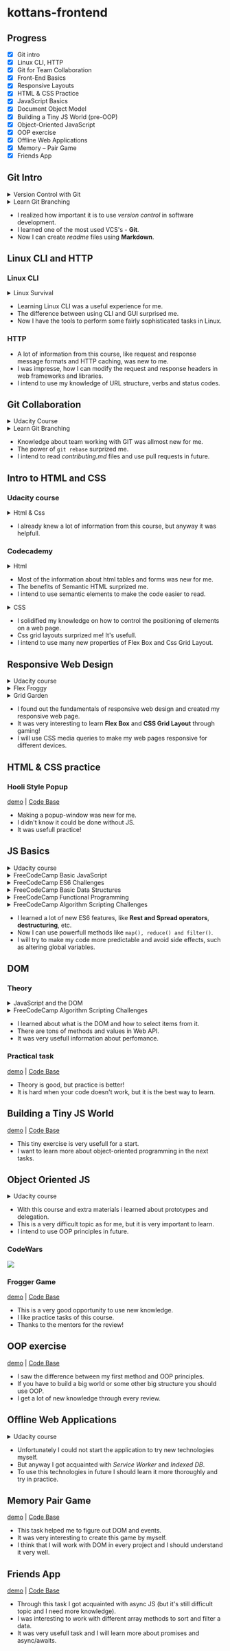# kottans-frontend

## Progress

-   [x] Git intro
-   [x] Linux CLI, HTTP
-   [x] Git for Team Collaboration
-   [x] Front-End Basics
-   [x] Responsive Layouts
-   [x] HTML & CSS Practice
-   [x] JavaScript Basics
-   [x] Document Object Model
-   [x] Building a Tiny JS World (pre-OOP)
-   [x] Object-Oriented JavaScript
-   [x] OOP exercise
-   [x] Offline Web Applications
-   [x] Memory – Pair Game
-   [x] Friends App

## Git Intro

<details>
    <summary>Version Control with Git</summary>
    <img src="task_git_intro/version-control.png">
</details>

<details>
    <summary>Learn Git Branching</summary>
    <img src="task_git_intro/gitbranching.png">
</details>

-   I realized how important it is to use _version control_ in software development.
-   I learned one of the most used VCS's - **Git**.
-   Now I can create _readme_ files using **Markdown**.

## Linux CLI and HTTP

### Linux CLI

<details>
    <summary>Linux Survival</summary>
    <img src="task_linux_cli/linux.png">
</details>

-   Learning Linux CLI was a useful experience for me.
-   The difference between using CLI and GUI surprised me.
-   Now I have the tools to perform some fairly sophisticated tasks in Linux.

### HTTP

-   A lot of information from this course, like request and response message formats and HTTP caching, was new to me.
-   I was impresse, how I can modify the request and response headers in web frameworks and libraries.
-   I intend to use my knowledge of URL structure, verbs and status codes.

## Git Collaboration

<details>
    <summary>Udacity Course</summary>
    <img src="task_git_collaboration/git_remote.png">
</details>

<details>
    <summary>Learn Git Branching</summary>
    <img src="task_git_collaboration/gitbranching.png">
</details>

-   Knowledge about team working with GIT was allmost new for me.
-   The power of `git rebase` surprized me.
-   I intend to read _contributing.md_ files and use pull requests in future.

## Intro to HTML and CSS

### Udacity course

<details>
    <summary>Html & Css</summary>
    <img src="task_html_css_intro/udacity_html&css.png">
</details>

-   I already knew a lot of information from this course, but anyway it was helpfull.

### Codecademy

<details>
    <summary>Html</summary>
    <img src="task_html_css_intro/html.png">
</details>

-   Most of the information about html tables and forms was new for me.
-   The benefits of Semantic HTML surprized me.
-   I intend to use semantic elements to make the code easier to read.

<details>
    <summary>CSS</summary>
    <img src="task_html_css_intro/css.png">
</details>

-   I solidified my knowledge on how to control the positioning of elements on a web page.
-   Css grid layouts surprized me! It's usefull.
-   I intend to use many new properties of Flex Box and Css Grid Layout.

## Responsive Web Design

<details>
    <summary>Udacity course</summary>
    <img src="task_responsive_web_design/udacity.png">
</details>

<details>
    <summary>Flex Froggy</summary>
    <img src="task_responsive_web_design/froggy.png">
</details>

<details>
    <summary>Grid Garden</summary>
    <img src="task_responsive_web_design/grid.png">
</details>

-   I found out the fundamentals of responsive web design and created my responsive web page.
-   It was very interesting to learn **Flex Box** and **CSS Grid Layout** through gaming!
-   I will use CSS media queries to make my web pages responsive for different devices.

## HTML & CSS practice

### Hooli Style Popup

[demo](https://alstep07.github.io/popup-window/) | [Code Base](https://github.com/alstep07/popup-window)

-   Making a popup-window was new for me.
-   I didn't know it could be done without JS.
-   It was usefull practice!

## JS Basics

<details>
    <summary>Udacity course</summary>
    <img src="task_js_basics/udacity-basic-js.png">
</details>

<details>
    <summary>FreeCodeCamp Basic JavaScript</summary>
    <img src="task_js_basics/fcc-basic-js.png">
</details>

<details>
    <summary>FreeCodeCamp ES6 Challenges</summary>
    <img src="task_js_basics/es6.png">
</details>

<details>
    <summary>FreeCodeCamp Basic Data Structures</summary>
    <img src="task_js_basics/basic-data-structures.png">
</details>

<details>
    <summary>FreeCodeCamp Functional Programming</summary>
    <img src="task_js_basics/functional-programming.png">
</details>

<details>
    <summary>FreeCodeCamp Algorithm Scripting Challenges</summary>
    <img src="task_js_basics/intermediate-algorithm.png">
</details>

-   I learned a lot of new ES6 features, like **Rest and Spread operators**, **destructuring**, etc.
-   Now I can use powerfull methods like `map(), reduce() and filter()`.
-   I will try to make my code more predictable and avoid side effects, such as altering global variables.

## DOM

### Theory

<details>
    <summary>JavaScript and the DOM</summary>
    <img src="task_js_dom/udacity-dom.png">
</details>

<details>
    <summary>FreeCodeCamp Algorithm Scripting Challenges</summary>
    <img src="task_js_dom/fcc-algorithm.png">
</details>

-   I learned about what is the DOM and how to select items from it.
-   There are tons of methods and values in Web API.
-   It was very usefull information about perfomance.

### Practical task

[demo](https://alstep07.github.io/dom-movie-ranking) | [Code Base](https://github.com/alstep07/dom-movie-ranking)

-   Theory is good, but practice is better!
-   It is hard when your code doesn't work, but it is the best way to learn.

## Building a Tiny JS World

[demo](https://alstep07.github.io/a-tiny-JS-world/) | [Code Base](https://github.com/alstep07/a-tiny-JS-world/blob/populate-world/index.js)

-   This tiny exercise is very usefull for a start.
-   I want to learn more about object-oriented programming in the next tasks.

## Object Oriented JS

<details>
    <summary>Udacity course</summary>
    <img src="task_js_oop/udacity-oop.png">
</details>

-   With this course and extra materials i learned about prototypes and delegation.
-   This is a very difficult topic as for me, but it is very important to learn.
-   I intend to use OOP principles in future.

### CodeWars
<img src="https://www.codewars.com/users/alst07/badges/large">

### Frogger Game

[demo](https://alstep07.github.io/frogger-game/) | [Code Base](https://github.com/alstep07/frogger-game)

-   This is a very good opportunity to use new knowledge.
-   I like practice tasks of this course.
-   Thanks to the mentors for the review!

## OOP exercise

[demo](https://alstep07.github.io/a-tiny-JS-world/) | [Code Base](https://github.com/alstep07/a-tiny-JS-world/blob/master/index.js)

- I saw the difference between my first method and OOP principles.
- If you have to build a big world or some other big structure you should use OOP.
- I get a lot of new knowledge through every review.

## Offline Web Applications

<details>
    <summary>Udacity course</summary>
    <img src="task_offline_web_app/udacity-offline.png">
</details>

- Unfortunately I could not start the application to try new technologies myself.
- But anyway I got acquainted with *Service Worker* and *Indexed DB*.
- To use this technologies in future I should learn it more thoroughly and try in practice.

## Memory Pair Game

[demo](https://alstep07.github.io/memory-pairs-game/) | [Code Base](https://github.com/alstep07/memory-pairs-game)

- This task helped me to figure out DOM and events.
- It was very interesting to create this game by myself.
- I think that I will work with DOM in every project and I should understand it very well.

## Friends App

[demo](https://alstep07.github.io/friends-app/) | [Code Base](https://github.com/alstep07/friends-app)

- Through this task I got acquainted with async JS (but it's still difficult topic and I need more knowledge).
- I was interesting to work with different array methods to sort and filter a data.
- It was very usefull task and I will learn more about promises and async/awaits.
